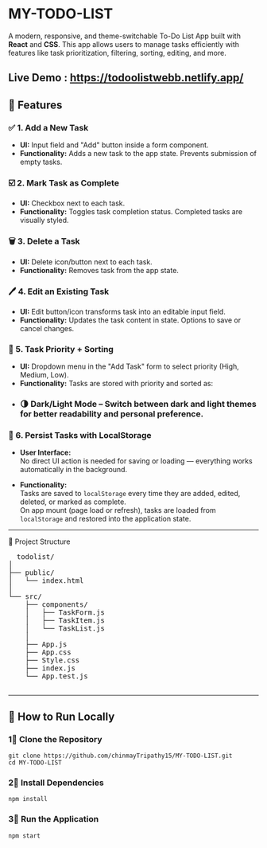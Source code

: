 # MY-TODO-LIST
A modern, responsive, and theme-switchable To-Do List App built with **React** and **CSS**. This app allows users to manage tasks efficiently with features like task prioritization, filtering, sorting, editing, and more.

## Live Demo : https://todoolistwebb.netlify.app/

## 🚀 Features

### ✅ 1. Add a New Task
- **UI:** Input field and "Add" button inside a form component.
- **Functionality:** Adds a new task to the app state. Prevents submission of empty tasks.

### ☑️ 2. Mark Task as Complete
- **UI:** Checkbox next to each task.
- **Functionality:** Toggles task completion status. Completed tasks are visually styled.

### 🗑 3. Delete a Task
- **UI:** Delete icon/button next to each task.
- **Functionality:** Removes task from the app state.

### 🖊 4. Edit an Existing Task
- **UI:** Edit button/icon transforms task into an editable input field.
- **Functionality:** Updates the task content in state. Options to save or cancel changes.

### 🎯 5. Task Priority + Sorting
- **UI:** Dropdown menu in the "Add Task" form to select priority (High, Medium, Low).
- **Functionality:** Tasks are stored with priority and sorted as:
- ### 🌗 Dark/Light Mode – Switch between dark and light themes for better readability and personal preference.

### 💾 6. Persist Tasks with LocalStorage
- **User Interface:**  
  No direct UI action is needed for saving or loading — everything works automatically in the background.

- **Functionality:**  
  Tasks are saved to `localStorage` every time they are added, edited, deleted, or marked as complete.  
  On app mount (page load or refresh), tasks are loaded from `localStorage` and restored into the application state.

--------------------
📁 Project Structure
<pre>  todolist/ 
│
├── public/
│   └── index.html
│
└── src/
    ├── components/
    │   ├── TaskForm.js
    │   ├── TaskItem.js
    │   └── TaskList.js
    │
    ├── App.js
    ├── App.css
    ├── Style.css
    ├── index.js
    └── App.test.js
 </pre>
--------------------
## 🚀 How to Run Locally  

### 1⃣ Clone the Repository
```
git clone https://github.com/chinmayTripathy15/MY-TODO-LIST.git
cd MY-TODO-LIST
```
### 2⃣ Install Dependencies 
```
npm install
```
### 3⃣ Run the Application 
```
npm start
```


